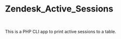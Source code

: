 Zendesk\_Active\_Sessions
=========================

 

This is a PHP CLI app to print active sessions to a table.
